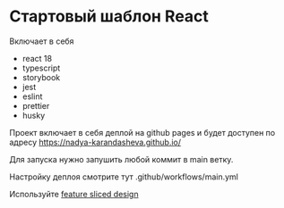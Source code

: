 # Стартовый шаблон React

Включает в себя
- react 18
- typescript
- storybook
- jest
- eslint
- prettier
- husky

Проект включает в себя деплой на github pages и будет доступен по адресу
https://nadya-karandasheva.github.io/

Для запуска нужно запушить любой коммит в main ветку.

Настройку деплоя смотрите тут .github/workflows/main.yml

Используйте [feature sliced design](https://feature-sliced.design/ru/docs/get-started/overview)
